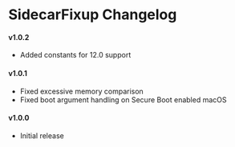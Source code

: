 SidecarFixup Changelog
======================
#### v1.0.2
- Added constants for 12.0 support

#### v1.0.1
- Fixed excessive memory comparison
- Fixed boot argument handling on Secure Boot enabled macOS

#### v1.0.0
- Initial release
